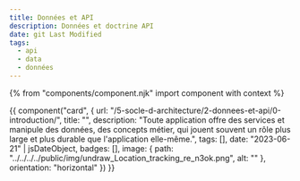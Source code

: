 ```yaml
---
title: Données et API
description: Données et doctrine API
date: git Last Modified
tags:
  - api
  - data
  - données
---
```


{% from "components/component.njk" import component with context %}
<div>
{{ component("card", {
    url: "/5-socle-d-architecture/2-donnees-et-api/0-introduction/",
    title: "",
    description: "Toute application offre des services et manipule des données, des concepts métier, qui jouent souvent un rôle plus large et plus durable que l'application elle-même.",
    tags: [],
    date: "2023-06-21" | jsDateObject,
    badges: [],
    image: {
        path: "../../../../public/img/undraw_Location_tracking_re_n3ok.png",
        alt: ""
    },
    orientation: "horizontal"
}) }}
</div>